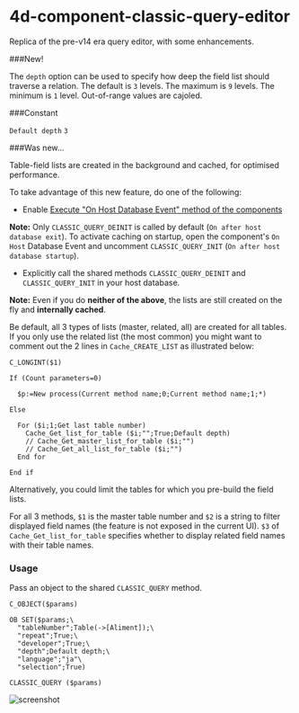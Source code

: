# 4d-component-classic-query-editor
Replica of the pre-v14 era query editor, with some enhancements.

###New!

The ``depth`` option can be used to specify how deep the field list should traverse a relation. The default is ``3`` levels. The maximum is ``9`` levels. The minimum is ``1`` level. Out-of-range values are cajoled.

###Constant

``Default depth`` ``3``

###Was new...

Table-field lists are created in the background and cached, for optimised performance.

To take advantage of this new feature, do one of the following:

* Enable [Execute "On Host Database Event" method of the components](http://doc.4d.com/4Dv15/4D/15.3/Security-page.300-3162580.en.html)

**Note:** Only ``CLASSIC_QUERY_DEINIT`` is called by default (``On after host database exit``). To activate caching on startup, open the component's ``On Host`` Database Event and uncomment ``CLASSIC_QUERY_INIT`` (``On after host database startup``).

* Explicitly call the shared methods ``CLASSIC_QUERY_DEINIT`` and ``CLASSIC_QUERY_INIT`` in your host database.

**Note:** Even if you do __neither of the above__, the lists are still created on the fly and __internally cached__. 

Be default, all 3 types of lists (master, related, all) are created for all tables. If you only use the related list (the most common) you might want to comment out the 2 lines in ``Cache_CREATE_LIST`` as illustrated below:

```
C_LONGINT($1)

If (Count parameters=0)

  $p:=New process(Current method name;0;Current method name;1;*)

Else 

  For ($i;1;Get last table number)
    Cache_Get_list_for_table ($i;"";True;Default depth)
    // Cache_Get_master_list_for_table ($i;"")
    // Cache_Get_all_list_for_table ($i;"")
  End for 

End if 
```

Alternatively, you could limit the tables for which you pre-build the field lists.

For all 3 methods, ``$1`` is the master table number and ``$2`` is a string to filter displayed field names (the feature is not exposed in the current UI). ``$3`` of ``Cache_Get_list_for_table`` specifies whether to display related field names with their table names.

### Usage

Pass an object to the shared ``CLASSIC_QUERY`` method.

```
C_OBJECT($params)

OB SET($params;\
  "tableNumber";Table(->[Aliment]);\
  "repeat";True;\
  "developer";True;\
  "depth";Default depth;\
  "language";"ja"\
  "selection";True)

CLASSIC_QUERY ($params)
```

![screenshot](https://cloud.githubusercontent.com/assets/1725068/16935310/3f302074-4d99-11e6-9b9d-9bf171874cc6.png)
